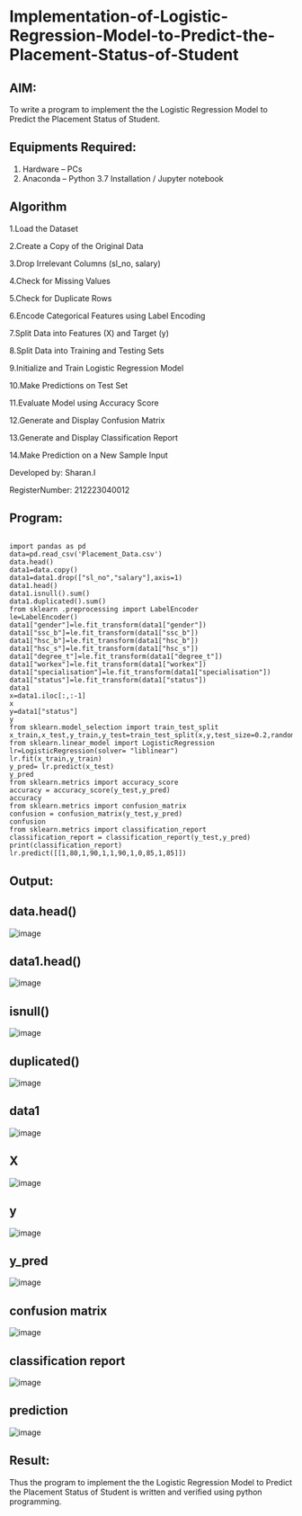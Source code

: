 # Implementation-of-Logistic-Regression-Model-to-Predict-the-Placement-Status-of-Student

## AIM:
To write a program to implement the the Logistic Regression Model to Predict the Placement Status of Student.

## Equipments Required:
1. Hardware – PCs
2. Anaconda – Python 3.7 Installation / Jupyter notebook

## Algorithm

1.Load the Dataset

2.Create a Copy of the Original Data

3.Drop Irrelevant Columns (sl_no, salary)

4.Check for Missing Values

5.Check for Duplicate Rows

6.Encode Categorical Features using Label Encoding

7.Split Data into Features (X) and Target (y)

8.Split Data into Training and Testing Sets

9.Initialize and Train Logistic Regression Model

10.Make Predictions on Test Set

11.Evaluate Model using Accuracy Score

12.Generate and Display Confusion Matrix

13.Generate and Display Classification Report

14.Make Prediction on a New Sample Input


Developed by: Sharan.I

RegisterNumber: 212223040012

## Program:
```

import pandas as pd
data=pd.read_csv('Placement_Data.csv')
data.head()
data1=data.copy()
data1=data1.drop(["sl_no","salary"],axis=1)
data1.head()
data1.isnull().sum()
data1.duplicated().sum()
from sklearn .preprocessing import LabelEncoder
le=LabelEncoder()
data1["gender"]=le.fit_transform(data1["gender"])
data1["ssc_b"]=le.fit_transform(data1["ssc_b"])
data1["hsc_b"]=le.fit_transform(data1["hsc_b"])
data1["hsc_s"]=le.fit_transform(data1["hsc_s"])
data1["degree_t"]=le.fit_transform(data1["degree_t"])
data1["workex"]=le.fit_transform(data1["workex"])
data1["specialisation"]=le.fit_transform(data1["specialisation"])
data1["status"]=le.fit_transform(data1["status"])
data1
x=data1.iloc[:,:-1]
x
y=data1["status"]
y
from sklearn.model_selection import train_test_split
x_train,x_test,y_train,y_test=train_test_split(x,y,test_size=0.2,random_state=0)
from sklearn.linear_model import LogisticRegression
lr=LogisticRegression(solver= "liblinear")
lr.fit(x_train,y_train)
y_pred= lr.predict(x_test)
y_pred
from sklearn.metrics import accuracy_score
accuracy = accuracy_score(y_test,y_pred)
accuracy
from sklearn.metrics import confusion_matrix
confusion = confusion_matrix(y_test,y_pred)
confusion
from sklearn.metrics import classification_report
classification_report = classification_report(y_test,y_pred)
print(classification_report)
lr.predict([[1,80,1,90,1,1,90,1,0,85,1,85]])

```

## Output:

## data.head()

![image](https://github.com/user-attachments/assets/8f39864c-6a96-4e84-9685-02d45a6f91de)

## data1.head()

![image](https://github.com/user-attachments/assets/f4014dc5-709e-49a9-8f51-70b79b183ae2)

## isnull()

![image](https://github.com/user-attachments/assets/7a08c4fd-fd1d-4337-96dd-929e9d19d7f7)

## duplicated()

![image](https://github.com/user-attachments/assets/5117141f-5935-405f-b4e8-212918684637)

## data1

![image](https://github.com/user-attachments/assets/c893eddb-3d5e-415a-b114-1bea73a1620d)

## X

![image](https://github.com/user-attachments/assets/12e98d4c-f7ca-4790-bed7-f488e4620679)


## y

![image](https://github.com/user-attachments/assets/cfe4f2eb-204b-4b25-8c3d-8b01f93d2d4d)

## y_pred

![image](https://github.com/user-attachments/assets/4a446cb6-bf8c-457e-ad9b-bd5182e157c2)

## confusion matrix

![image](https://github.com/user-attachments/assets/2cfaf0d2-9116-45aa-aa7f-0bb27f253290)

## classification report

![image](https://github.com/user-attachments/assets/4874e8c0-310d-48b4-bc08-fc3d55ca648a)

## prediction

![image](https://github.com/user-attachments/assets/5466fef0-bed0-443f-b889-49efb39b14a3)


## Result:
Thus the program to implement the the Logistic Regression Model to Predict the Placement Status of Student is written and verified using python programming.
